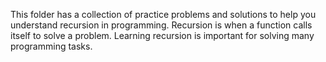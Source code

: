 This folder has a collection of practice problems and solutions to help you understand recursion in programming.
Recursion is when a function calls itself to solve a problem. Learning recursion is important for solving many programming tasks.
